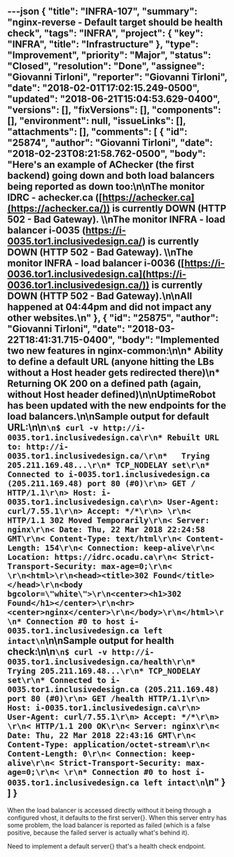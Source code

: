 ---json
{
  "title": "INFRA-107",
  "summary": "nginx-reverse - Default target should be health check",
  "tags": "INFRA",
  "project": {
    "key": "INFRA",
    "title": "Infrastructure"
  },
  "type": "Improvement",
  "priority": "Major",
  "status": "Closed",
  "resolution": "Done",
  "assignee": "Giovanni Tirloni",
  "reporter": "Giovanni Tirloni",
  "date": "2018-02-01T17:02:15.249-0500",
  "updated": "2018-06-21T15:04:53.629-0400",
  "versions": [],
  "fixVersions": [],
  "components": [],
  "environment": null,
  "issueLinks": [],
  "attachments": [],
  "comments": [
    {
      "id": "25874",
      "author": "Giovanni Tirloni",
      "date": "2018-02-23T08:21:58.762-0500",
      "body": "Here's an example of AChecker (the first backend) going down and both load balancers being reported as down too:\n\nThe monitor IDRC - achecker.ca ([https://achecker.ca](https://achecker.ca/)) is currently DOWN (HTTP 502 - Bad Gateway). \\\nThe monitor INFRA - load balancer i-0035 (<https://i-0035.tor1.inclusivedesign.ca/>) is currently DOWN (HTTP 502 - Bad Gateway). \\\nThe monitor INFRA - load balancer i-0036 ([https://i-0036.tor1.inclusivedesign.ca](https://i-0036.tor1.inclusivedesign.ca/)) is currently DOWN (HTTP 502 - Bad Gateway).\n\nAll happened at 04:44pm and did not impact any other websites.\n"
    },
    {
      "id": "25875",
      "author": "Giovanni Tirloni",
      "date": "2018-03-22T18:41:31.715-0400",
      "body": "Implemented two new features in nginx-common:\n\n* Ability to define a default URL (anyone hitting the LBs without a Host header gets redirected there)\n* Returning OK 200 on a defined path (again, without Host header defined)\n\nUptimeRobot has been updated with the new endpoints for the load balancers.\n\nSample output for default URL:\n\n```\n$ curl -v http://i-0035.tor1.inclusivedesign.ca\r\n* Rebuilt URL to: http://i-0035.tor1.inclusivedesign.ca/\r\n*   Trying 205.211.169.48...\r\n* TCP_NODELAY set\r\n* Connected to i-0035.tor1.inclusivedesign.ca (205.211.169.48) port 80 (#0)\r\n> GET / HTTP/1.1\r\n> Host: i-0035.tor1.inclusivedesign.ca\r\n> User-Agent: curl/7.55.1\r\n> Accept: */*\r\n> \r\n< HTTP/1.1 302 Moved Temporarily\r\n< Server: nginx\r\n< Date: Thu, 22 Mar 2018 22:24:58 GMT\r\n< Content-Type: text/html\r\n< Content-Length: 154\r\n< Connection: keep-alive\r\n< Location: https://idrc.ocadu.ca\r\n< Strict-Transport-Security: max-age=0;\r\n< \r\n<html>\r\n<head><title>302 Found</title></head>\r\n<body bgcolor=\"white\">\r\n<center><h1>302 Found</h1></center>\r\n<hr><center>nginx</center>\r\n</body>\r\n</html>\r\n* Connection #0 to host i-0035.tor1.inclusivedesign.ca left intact\n```\n\nSample output for health check:\n\n```\n$ curl -v http://i-0035.tor1.inclusivedesign.ca/health\r\n*   Trying 205.211.169.48...\r\n* TCP_NODELAY set\r\n* Connected to i-0035.tor1.inclusivedesign.ca (205.211.169.48) port 80 (#0)\r\n> GET /health HTTP/1.1\r\n> Host: i-0035.tor1.inclusivedesign.ca\r\n> User-Agent: curl/7.55.1\r\n> Accept: */*\r\n> \r\n< HTTP/1.1 200 OK\r\n< Server: nginx\r\n< Date: Thu, 22 Mar 2018 22:43:16 GMT\r\n< Content-Type: application/octet-stream\r\n< Content-Length: 0\r\n< Connection: keep-alive\r\n< Strict-Transport-Security: max-age=0;\r\n< \r\n* Connection #0 to host i-0035.tor1.inclusivedesign.ca left intact\n```\n"
    }
  ]
}
---
When the load balancer is accessed directly without it being through a configured vhost, it defaults to the first server{}. When this server entry has some problem, the load balancer is reported as failed (which is a false positive, because the failed server is actually what's behind it).

Need to implement a default server{} that's a health check endpoint.

        